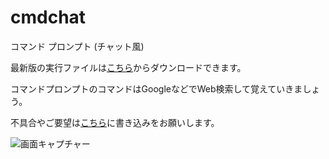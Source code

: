 # cmdchat
コマンド プロンプト (チャット風)

最新版の実行ファイルは[こちら](https://github.com/kenjinote/cmdchat/releases/latest)からダウンロードできます。

コマンドプロンプトのコマンドはGoogleなどでWeb検索して覚えていきましょう。

不具合やご要望は[こちら](https://github.com/kenjinote/cmdchat/issues)に書き込みをお願いします。

![画面キャプチャー](https://github.com/kenjinote/cmdchat/wiki/preview.png "画面キャプチャー")
